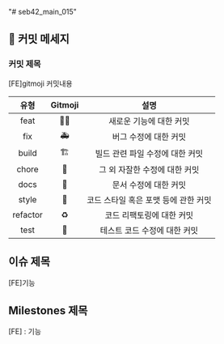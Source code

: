 "# seb42_main_015" 
<br/>

## 📝 커밋 메세지

### 커밋 제목
[FE]gitmoji 커밋내용 

|   유형   |   Gitmoji  |                 설명                 |
| :------:| :------:  | :----------------------------------: |
|   feat   |   🧙‍♀️   |       새로운 기능에 대한 커밋        |
|   fix    |   🚑   |        버그 수정에 대한 커밋         |
|  build   |    🏗️   |   빌드 관련 파일 수정에 대한 커밋    |
|  chore   |   🧹   |    그 외 자잘한 수정에 대한 커밋     |
|   docs   |   📝   |        문서 수정에 대한 커밋         |
|  style   |   🎨   | 코드 스타일 혹은 포맷 등에 관한 커밋 |
| refactor |  ♻️  |      코드 리팩토링에 대한 커밋       |
|   test   |   🧐   |     테스트 코드 수정에 대한 커밋     |


## 이슈 제목
[FE]기능

## Milestones 제목
[FE] : 기능
